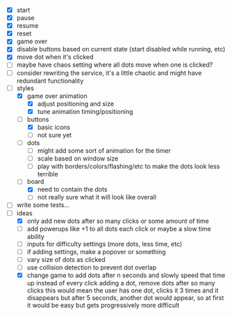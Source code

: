 - [x] start
- [x] pause
- [x] resume
- [x] reset
- [x] game over
- [x] disable buttons based on current state (start disabled while running, etc)
- [x] move dot when it's clicked
- [ ] maybe have chaos setting where all dots move when one is clicked?
- [ ] consider rewriting the service, it's a little chaotic and might have redundant functionality
- [ ] styles
  - [x] game over animation
    - [x] adjust positioning and size
    - [x] tune animation timing/positioning
  - [ ] buttons
    - [x] basic icons
    - [ ] not sure yet
  - [ ] dots
    - [ ] might add some sort of animation for the timer
    - [ ] scale based on window size
    - [ ] play with borders/colors/flashing/etc to make the dots look less terrible
  - [ ] board
    - [x] need to contain the dots
    - [ ] not really sure what it will look like overall
- [ ] write some tests...
- [ ] ideas
  - [x] only add new dots after so many clicks or some amount of time
  - [ ] add powerups like +1 to all dots each click or maybe a slow time ability
  - [ ] inputs for difficulty settings (more dots, less time, etc)
  - [ ] if adding settings, make a popover or something
  - [ ] vary size of dots as clicked
  - [ ] use collision detection to prevent dot overlap
  - [x] change game to add dots after n seconds and slowly speed that time up
        instead of every click adding a dot, remove dots after so many clicks
        this would mean the user has one dot, clicks it 3 times and it disappears
        but after 5 seconds, another dot would appear, so at first it would be easy
        but gets progressively more difficult
